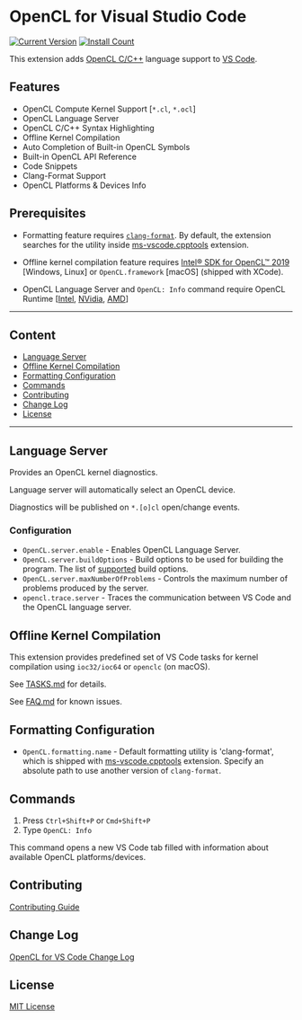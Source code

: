 # OpenCL for Visual Studio Code

[![Current Version](https://vsmarketplacebadge.apphb.com/version-short/galarius.vscode-opencl.svg)](https://marketplace.visualstudio.com/items?itemName=galarius.vscode-opencl)
[![Install Count](https://vsmarketplacebadge.apphb.com/installs/galarius.vscode-opencl.svg)](https://marketplace.visualstudio.com/items?itemName=galarius.vscode-opencl)

This extension adds [OpenCL C/C++](https://en.wikipedia.org/wiki/OpenCL) language support to [VS Code](https://code.visualstudio.com).

## Features

* OpenCL Compute Kernel Support [`*.cl`, `*.ocl`]
* OpenCL Language Server
* OpenCL C/C++ Syntax Highlighting
* Offline Kernel Compilation
* Auto Completion of Built-in OpenCL Symbols
* Built-in OpenCL API Reference
* Code Snippets
* Clang-Format Support
* OpenCL Platforms & Devices Info


## Prerequisites

* Formatting feature requires [`clang-format`](https://clang.llvm.org/docs/ClangFormat.html). By default, the extension searches for the utility inside [ms-vscode.cpptools](https://marketplace.visualstudio.com/items?itemName=ms-vscode.cpptools) extension.

* Offline kernel compilation feature requires [Intel® SDK for OpenCL™ 2019](https://software.intel.com/en-us/articles/opencl-drivers) [Windows, Linux] or `OpenCL.framework` [macOS] (shipped with XCode).

* OpenCL Language Server and `OpenCL: Info` command require OpenCL Runtime [[Intel](https://software.intel.com/en-us/articles/opencl-drivers), [NVidia](http://www.nvidia.com/Download/index.aspx), [AMD](http://support.amd.com/en-us/download)]

---

## Content

- [Language Server](#language-server)
- [Offline Kernel Compilation](#offline-kernel-compilation)
- [Formatting Configuration](#formatting-configuration)
- [Commands](#commands)
- [Contributing](#contributing)
- [Change Log](#change-log)
- [License](#license)

---

## Language Server

Provides an OpenCL kernel diagnostics.

Language server will automatically select an OpenCL device.

Diagnostics will be published on `*.[o]cl` open/change events.

### Configuration

* `OpenCL.server.enable` - Enables OpenCL Language Server.
* `OpenCL.server.buildOptions` - Build options to be used for building the program. The list of [supported](https://www.khronos.org/registry/OpenCL/sdk/1.2/docs/man/xhtml/clBuildProgram.html.) build options.
* `OpenCL.server.maxNumberOfProblems` - Controls the maximum number of problems produced by the server.
* `opencl.trace.server` - Traces the communication between VS Code and the OpenCL language server.

## Offline Kernel Compilation

This extension provides predefined set of VS Code tasks for kernel compilation using `ioc32/ioc64` or `openclc` (on macOS).

See [TASKS.md](https://github.com/Galarius/vscode-opencl/blob/master/TASKS.md) for details.

See [FAQ.md](https://github.com/Galarius/vscode-opencl/blob/master/FAQ.md) for known issues.

## Formatting Configuration

* `OpenCL.formatting.name` - Default formatting utility is 'clang-format', which is shipped with [ms-vscode.cpptools](https://marketplace.visualstudio.com/items?itemName=ms-vscode.cpptools) extension. Specify an absolute path to use another version of `clang-format`.

## Commands

1. Press `Ctrl+Shift+P` or `Cmd+Shift+P`
2. Type `OpenCL: Info`

This command opens a new VS Code tab filled with information about available OpenCL platforms/devices.

## Contributing

[Contributing Guide](https://github.com/Galarius/vscode-opencl/blob/master/CONTRIBUTING.md)

## Change Log

[OpenCL for VS Code Change Log](https://marketplace.visualstudio.com/items/galarius.vscode-opencl/changelog)

## License

[MIT License](https://raw.githubusercontent.com/Galarius/vscode-opencl/master/LICENSE.txt)